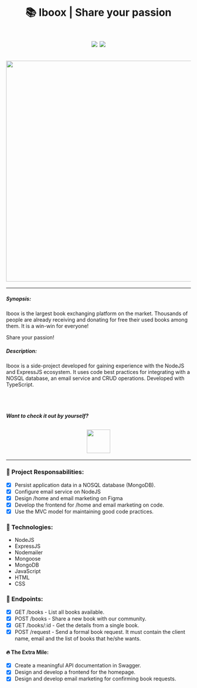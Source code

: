 <h1 align="center">📚 Iboox | Share your passion</h1>
<h1 align="center">
<img src="https://img.shields.io/static/v1?label=node&message=framework&color=blue&style=for-the-badge&logo=nodedotjs"/>
<img src="https://img.shields.io/static/v1?label=MongoDB&message=database&color=green&style=for-the-badge&logo=mongodb"/>
  
</h1>

<h2 align="center" >
<img src="https://user-images.githubusercontent.com/71194923/177198362-3159dfb4-ab0d-4a79-97f8-b03ff0f6b0a7.png" width="600" />
</h2>
<hr />

##### Synopsis:

Iboox is the largest book exchanging platform on the market. Thousands of people are already receiving and donating for free their used books among them. It is a win-win for everyone!

Share your passion!

##### Description:

Iboox is a side-project developed for gaining experience with the NodeJS and ExpressJS ecosystem. It uses code best practices for integrating with a NOSQL database, an email service and CRUD operations. Developed with TypeScript.

<br><br>

##### Want to check it out by yourself?

<h2 align="center" >
<a href="https://iboox.herokuapp.com/"><img src="https://media.indiedb.com/images/articles/1/159/158317/auto/20140509082052-Button_play.png" height="64" />
</h2></a>
<hr />

### 🧠 Project Responsabilities:

- [x] Persist application data in a NOSQL database (MongoDB).
- [x] Configure email service on NodeJS
- [x] Design /home and email marketing on Figma
- [x] Develop the frontend for /home and email marketing on code.
- [x] Use the MVC model for maintaining good code practices.

### 🧰 Technologies:

- NodeJS
- ExpressJS
- Nodemailer
- Mongoose
- MongoDB
- JavaScript
- HTML
- CSS

### 🎯 Endpoints:

- [x] GET /books - List all books available.
- [x] POST /books - Share a new book with our community.
- [x] GET /books/:id - Get the details from a single book.
- [x] POST /request - Send a formal book request. It must contain the client name, email and the list of books that he/she wants.

#### 🔥 The Extra Mile:

- [x] Create a meaningful API documentation in Swagger.
- [x] Design and develop a frontend for the homepage.
- [x] Design and develop email marketing for confirming book requests.
